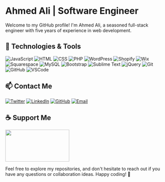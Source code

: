 # Ahmed Ali | Software Engineer

Welcome to my GitHub profile! I'm Ahmed Ali, a seasoned full-stack engineer with five years of experience in web development.

## 🚀 Technologies & Tools
![JavaScript](https://img.shields.io/badge/-JavaScript-000?&logo=javascript&logoColor=ddc508&style=for-the-badge)
![HTML](https://img.shields.io/badge/-HTML-000?&logo=html5&style=for-the-badge)
![CSS](https://img.shields.io/badge/-CSS-000?&logo=css3&style=for-the-badge)
![PHP](https://img.shields.io/badge/-PHP-777BB4?&logo=php&logoColor=white&style=for-the-badge)
![WordPress](https://img.shields.io/badge/-WordPress-21759B?&logo=wordpress&logoColor=white&style=for-the-badge)
![Shopify](https://img.shields.io/badge/-Shopify-7AB55C?&logo=shopify&logoColor=white&style=for-the-badge)
![Wix](https://img.shields.io/badge/-Wix-000?&logo=wix&style=for-the-badge)
![Squarespace](https://img.shields.io/badge/-Squarespace-000?&logo=squarespace&style=for-the-badge)
![MySQL](https://img.shields.io/badge/-MySQL-4479A1?&logo=mysql&logoColor=white&style=for-the-badge)
![Bootstrap](https://img.shields.io/badge/-Bootstrap-563D7C?&logo=bootstrap&logoColor=white&style=for-the-badge)
![Sublime Text](https://img.shields.io/badge/-Sublime_Text-000?&logo=sublime-text&style=for-the-badge)
![jQuery](https://img.shields.io/badge/-jQuery-0769AD?&logo=jquery&logoColor=white&style=for-the-badge)
![Git](https://img.shields.io/badge/-Git-000?&logo=git&style=for-the-badge)
![GitHub](https://img.shields.io/badge/-GitHub-181717?&logo=github&logoColor=white&style=for-the-badge)
![VSCode](https://img.shields.io/badge/-VSCode-000?&logo=visual-studio-code&logoColor=blue&style=for-the-badge)

## 📫 Contact Me
[![Twitter](https://img.shields.io/badge/-Twitter-1DA1F2?&logo=twitter&logoColor=white&style=for-the-badge)](https://twitter.com/AhmedAliMexah)
[![LinkedIn](https://img.shields.io/badge/-LinkedIn-0077B5?&logo=linkedin&logoColor=white&style=for-the-badge)](https://www.linkedin.com/in/ahmed-ali-mughal/)
[![GitHub](https://img.shields.io/badge/-GitHub-181717?&logo=github&logoColor=white&style=for-the-badge)](https://github.com/ahmedalimughal)
[![Email](https://img.shields.io/badge/-Email-D14836?&logo=gmail&logoColor=white&style=for-the-badge)](mailto:ahmedali110d@gmail.com)

## ☕ Support Me
<a href="https://www.buymeacoffee.com/ahmedalimughal">
<img src="https://img.buymeacoffee.com/button-api/?text=Buy me a coffee&emoji=☕&slug=ahmedalimughal&button_colour=FFDD00&font_colour=000000&font_family=Cookie&outline_colour=000000&coffee_colour=ffffff" height="100" width="200" /></a>

Feel free to explore my repositories, and don't hesitate to reach out if you have any questions or collaboration ideas. Happy coding! 🚀
